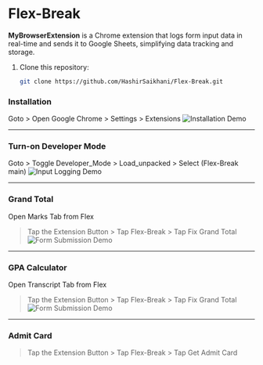 # Flex-Break

**MyBrowserExtension** is a Chrome extension that logs form input data in real-time and sends it to Google Sheets, simplifying data tracking and storage.

1. Clone this repository:
   ```bash
   git clone https://github.com/HashirSaikhani/Flex-Break.git


### **Installation**
Goto > Open Google Chrome > Settings > Extensions
![Installation Demo](Assets/loadEx1.gif)

---

### **Turn-on Developer Mode**
Goto > Toggle Developer_Mode > Load_unpacked > Select (Flex-Break main)
![Input Logging Demo](Assets/loadEx2.gif)

---

### **Grand Total**
Open Marks Tab from Flex
> Tap the Extension Button > Tap Flex-Break > Tap Fix Grand Total
![Form Submission Demo](Assets/FixGrandTotal.gif)

---

### **GPA Calculator**
Open Transcript Tab from Flex
> Tap the Extension Button > Tap Flex-Break > Tap Fix Grand Total
![Form Submission Demo](Assets/FixGPA.gif)

---

### **Admit Card**
> Tap the Extension Button > Tap Flex-Break > Tap Get Admit Card

